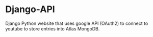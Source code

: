 # Django-API
Django Python website that uses google API (OAuth2) to connect to youtube to store entries into Atlas MongoDB. 
